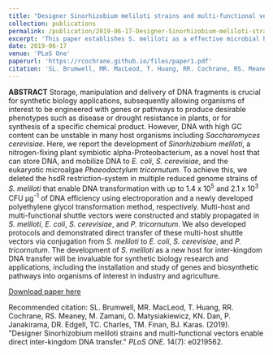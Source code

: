 ```yaml
---
title: "Designer Sinorhizobium meliloti strains and multi-functional vectors enable direct inter-kingdom DNA transfer"
collection: publications
permalink: /publication/2019-06-17-Designer-Sinorhizobium-meliloti-strains-and-multi-functional-vectors-enable-direct-inter-kingdom-DNA-transfer
excerpt: 'This paper establishes S. meliloti as a effective microbial host to GC-rich DNA. This research will enable manipulation of soil microbiomes, and cloning of previously difficult DNA.'
date: 2019-06-17
venue: 'PLoS One'
paperurl: 'https://rcochrane.github.io/files/paper1.pdf'
citation: 'SL. Brumwell, MR. MacLeod, T. Huang, RR. Cochrane, RS. Meaney, M. Zamani, O. Matysiakiewicz, KN. Dan, P. Janakirama, DR. Edgell, TC. Charles, TM. Finan, BJ. Karas. (2019). &quot;Designer Sinorhizobium meliloti strains and multi-functional vectors enable direct inter-kingdom DNA transfer.&quot; <i>PLoS ONE</i>. 14(7): e0219562.'
---
```

**ABSTRACT** Storage, manipulation and delivery of DNA fragments is crucial for synthetic biology applications, subsequently allowing organisms of interest to be engineered with genes or pathways to produce desirable phenotypes such as disease or drought resistance in plants, or for synthesis of a specific chemical product. However, DNA with high GC content can be unstable in many host organisms including _Saccharomyces cerevisiae_. Here, we report the development of _Sinorhizobium meliloti_, a nitrogen-fixing plant symbiotic alpha-Proteobacterium, as a novel host that can store DNA, and mobilize DNA to _E. coli_, _S. cerevisiae_, and the eukaryotic microalgae _Phaeodactylum tricornutum_. To achieve this, we deleted the hsdR restriction-system in multiple reduced genome strains of _S. meliloti_ that enable DNA transformation with up to 1.4 x 10<sup>5</sup> and 2.1 x 10<sup>3</sup> CFU μg<sup>-1</sup> of DNA efficiency using electroporation and a newly developed polyethylene glycol transformation method, respectively. Multi-host and multi-functional shuttle vectors were constructed and stably propagated in _S. meliloti_, _E. coli_, _S. cerevisiae_, and _P. tricornutum_. We also developed protocols and demonstrated direct transfer of these multi-host shuttle vectors via conjugation from _S. meliloti_ to _E. coli_, _S. cerevisiae_, and _P. tricornutum_. The development of _S. meliloti_ as a new host for inter-kingdom DNA transfer will be invaluable for synthetic biology research and applications, including the installation and study of genes and biosynthetic pathways into organisms of interest in industry and agriculture.

[Download paper here](https://rcochrane.github.io/files/paper1.pdf)

Recommended citation: SL. Brumwell, MR. MacLeod, T. Huang, RR. Cochrane, RS. Meaney, M. Zamani, O. Matysiakiewicz, KN. Dan, P. Janakirama, DR. Edgell, TC. Charles, TM. Finan, BJ. Karas. (2019). "Designer Sinorhizobium meliloti strains and multi-functional vectors enable direct inter-kingdom DNA transfer." <i>PLoS ONE</i>. 14(7): e0219562.
